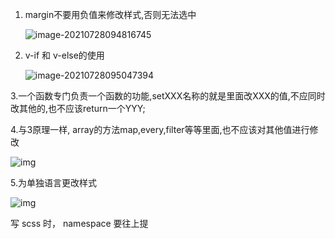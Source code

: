 1. margin不要用负值来修改样式,否则无法选中

   ![image-20210728094816745](C:\Users\yangyang08\AppData\Roaming\Typora\typora-user-images\image-20210728094816745.png)

2. v-if 和 v-else的使用

   ![image-20210728095047394](C:\Users\yangyang08\AppData\Roaming\Typora\typora-user-images\image-20210728095047394.png)

3.一个函数专门负责一个函数的功能,setXXX名称的就是里面改XXX的值,不应同时改其他的,也不应该return一个YYY;

4.与3原理一样, array的方法map,every,filter等等里面,也不应该对其他值进行修改

![img](C:\Users\YANGYA~1\AppData\Roaming\LanxinSoftCustom\Resource\Pictures\2285568\0880c08b0110ba819b14.png)



5.为单独语言更改样式

![img](C:\Users\YANGYA~1\AppData\Roaming\LanxinSoftCustom\Resource\Pictures\2285568\0880c08b0110bcf5b914.png)

写 scss 时，  namespace  要往上提
